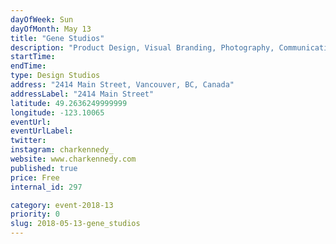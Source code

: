 ```yaml
---
dayOfWeek: Sun
dayOfMonth: May 13
title: "Gene Studios"
description: "Product Design, Visual Branding, Photography, Communications. We work collaboratively in the studio between Char Kennedy and Lobby Studio (www.lobbystudio.ca) to come up with engaging and thought provoking design ideas, and we invite the public into our space to be part of the conversation."
startTime: 
endTime: 
type: Design Studios
address: "2414 Main Street, Vancouver, BC, Canada"
addressLabel: "2414 Main Street"
latitude: 49.2636249999999
longitude: -123.10065
eventUrl: 
eventUrlLabel: 
twitter: 
instagram: charkennedy_
website: www.charkennedy.com
published: true
price: Free
internal_id: 297

category: event-2018-13
priority: 0
slug: 2018-05-13-gene_studios
---
```

